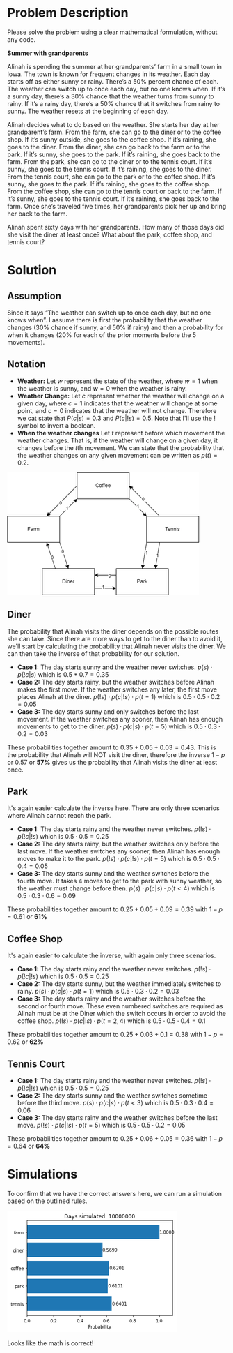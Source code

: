 # Problem Description

Please solve the problem using a clear mathematical formulation, without any code.

**Summer with grandparents**

Alinah is spending the summer at her grandparents’ farm in a small town in Iowa. The town is known for frequent changes in its weather. Each day starts off as either sunny or rainy. There’s a 50% percent chance of each. The weather can switch up to once each day, but no one knows when. If it’s a sunny day, there’s a 30% chance that the weather turns from sunny to rainy. If it’s a rainy day, there’s a 50% chance that it switches from rainy to sunny. The weather resets at the beginning of each day.

Alinah decides what to do based on the weather. She starts her day at her grandparent’s farm. From the farm, she can go to the diner or to the coffee shop. If it’s sunny outside, she goes to the coffee shop. If it’s raining, she goes to the diner. From the diner, she can go back to the farm or to the park. If it’s sunny, she goes to the park. If it’s raining, she goes back to the farm. From the park, she can go to the diner or to the tennis court. If it’s sunny, she goes to the tennis court. If it’s raining, she goes to the diner. From the tennis court, she can go to the park or to the coffee shop. If it’s sunny, she goes to the park. If it’s raining, she goes to the coffee shop. From the coffee shop, she can go to the tennis court or back to the farm. If it’s sunny, she goes to the tennis court. If it’s raining, she goes back to the farm. Once she’s traveled five times, her grandparents pick her up and bring her back to the farm.

Alinah spent sixty days with her grandparents. How many of those days did she visit the diner at least once? What about the park, coffee shop, and tennis court?

# Solution

## Assumption

Since it says “The weather can switch up to once each day, but no one knows when”. I assume there is first the probability that the weather changes (30% chance if sunny, and 50% if rainy) and then a probability for when it changes (20% for each of the prior moments before the 5 movements).

## Notation

* **Weather:** Let $w$ represent the state of the weather, where $w=1$ when the weather is sunny, and $w=0$ when the weather is rainy.
* **Weather Change:** Let $c$ represent whether the weather will change on a given day, where $c=1$ indicates that the weather will change at some point, and $c=0$ indicates that the weather will not change. Therefore we cat state that $P(c|s)=0.3$ and $P(c|!s)=0.5$. Note that I'll use the $!$ symbol to invert a boolean.
* **When the weather changes** Let $t$ represent before which movement the weather changes. That is, if the weather will change on a given day, it changes before the $t$th movement. We can state that the probability that the weather changes on any given movement can be written as $p(t)=0.2$.

![](Flowchart/Flowchart.png)

## Diner

The probability that Alinah visits the diner depends on the possible routes she can take. Since there are more ways to get to the diner than to avoid it, we'll start by calculating the probability that Alinah never visits the diner. We can then take the inverse of that probability for our solution.

* **Case 1:** The day starts sunny and the weather never switches. $p(s) \cdot p(!c|s)$ which is $0.5 * 0.7 = 0.35$
* **Case 2:** The day starts rainy, but the weather switches before Alinah makes the first move. If the weather switches any later, the first move places Alinah at the diner. $p(!s) \cdot p(c|!s) \cdot p(t=1)$ which is $0.5 \cdot 0.5 \cdot 0.2 = 0.05$
* **Case 3:** The day starts sunny and only switches before the last movement. If the weather switches any sooner, then Alinah has enough movements to get to the diner. $p(s) \cdot p(c|s) \cdot p(t=5)$ which is $0.5 \cdot 0.3 \cdot 0.2 = 0.03$

These probabilities together amount to $0.35 + 0.05 + 0.03 = 0.43$. This is the probability that Alinah will NOT visit the diner, therefore the inverse $1-p$ or $0.57$ or $\boldsymbol{57\%}$ gives us the probability that Alinah visits the diner at least once.

## Park

It's again easier calculate the inverse here. There are only three scenarios where Alinah cannot reach the park.

* **Case 1:** The day starts rainy and the weather never switches. $p(!s) \cdot p(!c|!s)$ which is $0.5 \cdot 0.5 = 0.25$
* **Case 2:** The day starts rainy, but the weather switches only before the last move. If the weather switches any sooner, then Alinah has enough moves to make it to the park. $p(!s) \cdot p(c|!s) \cdot p(t=5)$ which is $0.5 \cdot 0.5 \cdot 0.4 = 0.05$
* **Case 3:** The day starts sunny and the weather switches before the fourth move. It takes 4 moves to get to the park with sunny weather, so the weather must change before then. $p(s) \cdot p(c|s) \cdot p(t<4)$ which is $0.5 \cdot 0.3 \cdot 0.6 = 0.09$

These probabilities together amount to $0.25 + 0.05 + 0.09 = 0.39$ with $1-p=0.61$ or $\boldsymbol{61\%}$

## Coffee Shop

It's again easier to calculate the inverse, with again only three scenarios.

* **Case 1:** The day starts rainy and the weather never switches. $p(!s) \cdot p(!c|!s)$ which is $0.5 \cdot 0.5 = 0.25$
* **Case 2:** The day starts sunny, but the weather immediately switches to rainy. $p(s) \cdot p(c|s) \cdot p(t=1)$ which is $0.5 \cdot 0.3 \cdot 0.2 = 0.03$
* **Case 3:** The day starts rainy and the weather switches before the second or fourth move. These even numbered switches are required as Alinah must be at the Diner which the switch occurs in order to avoid the coffee shop. $p(!s) \cdot p(c|!s) \cdot p(t=2,4)$ which is $0.5 \cdot 0.5 \cdot 0.4 = 0.1$

These probabilities together amount to $0.25 + 0.03 + 0.1 = 0.38$ with $1-p=0.62$ or $\boldsymbol{62\%}$

## Tennis Court

* **Case 1:** The day starts rainy and the weather never switches. $p(!s) \cdot p(!c|!s)$ which is $0.5 \cdot 0.5 = 0.25$
* **Case 2:** The day starts sunny and the weather switches sometime before the third move. $p(s) \cdot p(c|s) \cdot p(t<3)$ which is $0.5 \cdot 0.3 \cdot 0.4 = 0.06$
* **Case 3:** The day starts rainy and the weather switches before the last move. $p(!s) \cdot p(c|!s) \cdot p(t=5)$ which is $0.5 \cdot 0.5 \cdot 0.2 = 0.05$

These probabilities together amount to $0.25 + 0.06 + 0.05 = 0.36$ with $1-p=0.64$ or $\boldsymbol{64\%}$

# Simulations

To confirm that we have the correct answers here, we can run a simulation based on the outlined rules.

![](Simulations/1e7.png)

Looks like the math is correct!
